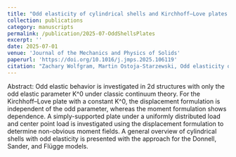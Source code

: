 ```yaml
---
title: "Odd elasticity of cylindrical shells and Kirchhoff–Love plates under classic continuum theory"
collection: publications
category: manuscripts
permalink: /publication/2025-07-OddShellsPlates
excerpt: ''
date: 2025-07-01
venue: 'Journal of the Mechanics and Physics of Solids'
paperurl: 'https://doi.org/10.1016/j.jmps.2025.106119'
citation: "Zachary Wolfgram, Martin Ostoja-Starzewski, Odd elasticity of cylindrical shells and Kirchhoff–Love plates under classic continuum theory, Journal of the Mechanics and Physics of Solids, Volume 200, 2025, 106119."
---
```


Abstract: Odd elastic behavior is investigated in 2d structures with only the odd elastic parameter K^0 under classic continuum theory. For the Kirchhoff–Love plate with a constant K^0, the displacement formulation is independent of the odd parameter, whereas the moment formulation shows dependence. A simply-supported plate under a uniformly distributed load and center point load is investigated using the displacement formulation to determine non-obvious moment fields. A general overview of cylindrical shells with odd elasticity is presented with the approach for the Donnell, Sander, and Flügge models.
